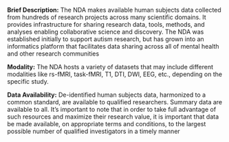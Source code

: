 **Brief Description:** The NDA makes available human subjects data collected from hundreds of research projects across many scientific domains. It provides infrastructure for sharing research data, tools, methods, and analyses enabling collaborative science and discovery. The NDA was established initially to support autism research, but has grown into an informatics platform that facilitates data sharing across all of mental health and other research communities<br>

**Modality:** The NDA hosts a variety of datasets that may include different modalities like rs-fMRI, task-fMRI, T1, DTI, DWI, EEG, etc., depending on the specific study.<br>

**Data Availability:** De-identified human subjects data, harmonized to a common standard, are available to qualified researchers. Summary data are available to all. It’s important to note that in order to take full advantage of such resources and maximize their research value, it is important that data be made available, on appropriate terms and conditions, to the largest possible number of qualified investigators in a timely manner

